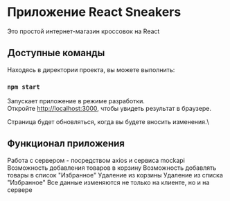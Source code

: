 # Приложение React Sneakers

Это простой интернет-магазин кроссовок на React

## Доступные команды

Находясь в директории проекта, вы можете выполнить:

### `npm start`

Запускает приложение в режиме разработки.\
Откройте [http://localhost:3000](http://localhost:3000), чтобы увидеть результат в браузере.

Страница будет обновляться, когда вы будете вносить изменения.\

## Функционал приложения

Работа с сервером - посредством axios и сервиса mockapi
Возможность добавления товаров в корзину
Возможность добавлять товары в список "Избранное"
Удаление из корзины
Удаление из списка "Избранное"
Все данные изменяются не только на клиенте, но и на сервере
